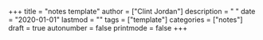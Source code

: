 +++
title = "notes template"
author = ["Clint Jordan"]
description = " "
date = "2020-01-01"
lastmod = ""
tags = ["template"]
categories = ["notes"]
draft = true
autonumber = false
printmode = false
+++

